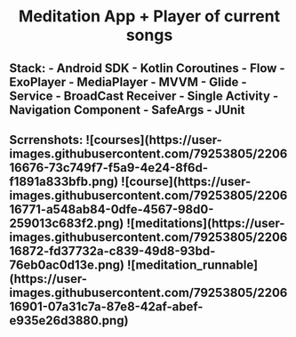<h1 align="center">Meditation App + Player of current songs

<h2>Stack:
  - Android SDK
  - Kotlin Coroutines
  - Flow
  - ExoPlayer
  - MediaPlayer
  - MVVM
  - Glide
  - Service
  - BroadCast Receiver 
  - Single Activity
  - Navigation Component
  - SafeArgs
  - JUnit

<h2>Scrrenshots:
![courses](https://user-images.githubusercontent.com/79253805/220616676-73c749f7-f5a9-4e24-8f6d-f1891a833bfb.png)
![course](https://user-images.githubusercontent.com/79253805/220616771-a548ab84-0dfe-4567-98d0-259013c683f2.png)
![meditations](https://user-images.githubusercontent.com/79253805/220616872-fd37732a-c839-49d8-93bd-76eb0ac0d13e.png)
![meditation_runnable](https://user-images.githubusercontent.com/79253805/220616901-07a31c7a-87e8-42af-abef-e935e26d3880.png)

